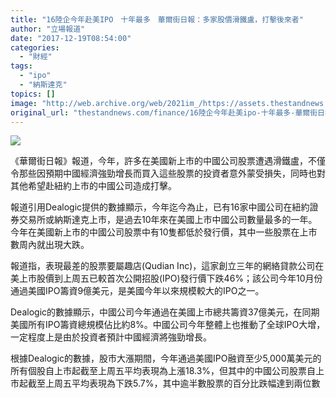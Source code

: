 ```yaml
---
title: "16陸企今年赴美IPO　十年最多　華爾街日報：多家股價滑鐵盧，打擊後來者"
author: "立場報道"
date: "2017-12-19T08:54:00"
categories:
  - "財經"
tags:
  - "ipo"
  - "納斯達克"
topics: []
image: "http://web.archive.org/web/2021im_/https://assets.thestandnews.com/media/photos/Qudians_xxQRW.jpeg"
original_url: "thestandnews.com/finance/16陸企今年赴美ipo-十年最多-華爾街日報-多家股價滑鐵盧-打擊後來者"
---
```

![](http://web.archive.org/web/2021im_/https://assets.thestandnews.com/media/photos/Qudians_xxQRW.jpeg)

《華爾街日報》報道，今年，許多在美國新上市的中國公司股票遭遇滑鐵盧，不僅令那些因預期中國經濟強勁增長而買入這些股票的投資者意外蒙受損失，同時也對其他希望赴紐約上市的中國公司造成打擊。

報道引用Dealogic提供的數據顯示，今年迄今為止，已有16家中國公司在紐約證券交易所或納斯達克上市，是過去10年來在美國上市中國公司數量最多的一年。今年在美國新上市的中國公司股票中有10隻都低於發行價，其中一些股票在上市數周內就出現大跌。

報道指，表現最差的股票要屬趣店(Qudian Inc)，這家創立三年的網絡貸款公司在美上市股價到上周五已較首次公開招股(IPO)發行價下跌46%；該公司今年10月份通過美國IPO籌資9億美元，是美國今年以來規模較大的IPO之一。

Dealogic的數據顯示，中國公司今年通過在美國上市總共籌資37億美元，在同期美國所有IPO籌資總規模佔比約8%。中國公司今年整體上也推動了全球IPO大增，一定程度上是由於投資者預計中國經濟將強勁增長。

根據Dealogic的數據，股市大漲期間，今年通過美國IPO融資至少5,000萬美元的所有個股自上市起截至上周五平均表現為上漲18.3%，但其中的中國公司股票自上市起截至上周五平均表現為下跌5.7%，其中逾半數股票的百分比跌幅達到兩位數
